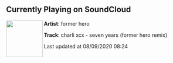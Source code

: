 ## Currently Playing on SoundCloud

[<img align="left" width="100" src="https://i1.sndcdn.com/artworks-RgimONARcasOMldh-ob0uUQ-t50x50.jpg">](https://soundcloud.com/formerhero/charli-xcx-seven-years-former-hero-remix)

**Artist**: former hero 

**Track**: charli xcx - seven years (former hero remix)

Last updated at 08/09/2020 08:24
